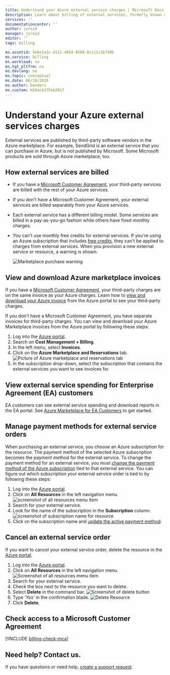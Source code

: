 ```yaml
---
title: Understand your Azure external service charges | Microsoft Docs
description: Learn about billing of external services, formerly known as Marketplace, charges in Azure.
services: ''
documentationcenter: ''
author: jureid
manager: jureid
editor: ''
tags: billing

ms.assetid: 5e0e2a3c-d111-4054-8508-0c111c1b749b
ms.service: billing
ms.workload: na
ms.tgt_pltfrm: na
ms.devlang: na
ms.topic: conceptual
ms.date: 06/19/2019
ms.author: banders
ms.custom: H1Hack27Feb2017
---
```

# Understand your Azure external services charges
External services are published by third-party software vendors in the Azure marketplace. For example, SendGrid is an external service that you can purchase in Azure, but is not published by Microsoft. Some Microsoft products are sold through Azure marketplace, too.

## How external services are billed

- If you have a [Microsoft Customer Agreement](#check-access-to-a-microsoft-customer-agreement), your third-party services are billed with the rest of your Azure services.
- If you don't have a Microsoft Customer Agreement, your external services are billed separately from your Azure services.
- Each external service has a different billing model. Some services are billed in a pay-as-you-go fashion while others have fixed monthly charges.
- You can't use monthly free credits for external services. If you're using an Azure subscription that includes [free credits](https://azure.microsoft.com/pricing/spending-limits/), they can't be applied to charges from external services. When you provision a new external service or resource, a warning is shown:

    ![Marketplace purchase warning](./media/billing-understand-your-azure-marketplace-charges/credit-warning.png)

<!-- ## View external service spending and history in the Azure portal
You can view a list of the external services that are on each subscription within the [Azure portal](https://portal.azure.com/): 

1. Sign in to the [Azure portal](https://portal.azure.com/) as the account administrator.
2. In the Hub menu, select **Subscriptions**.
   
    ![Select Subscriptions in the Hub menu](./media/billing-understand-your-azure-marketplace-charges/sub-button.png) 
3. In the **Subscriptions** blade, select the subscription that you want to view, and then select **External services**.
   
    ![Select a subscription in the billing blade](./media/billing-understand-your-azure-marketplace-charges/select-sub-external-services.png)
4. You should see each of your external service orders, the publisher name, service tier you bought, name you gave the resource, and the current order status. To see past bills, select an external service.
   
    ![Select an external service](./media/billing-understand-your-azure-marketplace-charges/external-service-blade2.png)
5. From here, you can view past bill amounts including the tax breakdown.
   
    ![View external services billing history](./media/billing-understand-your-azure-marketplace-charges/billing-overview-blade.png) -->

## View and download Azure marketplace invoices

If you have a [Microsoft Customer Agreement](#check-access-to-a-microsoft-customer-agreement), your third-party charges are on the same invoice as your Azure charges. Learn how to [view and download your Azure invoice](billing-download-azure-invoice.md) from the Azure portal to see your third-party charges.

If you don't have a Microsoft Customer Agreement, you have separate invoices for third-party charges. You can view and download your Azure Marketplace invoices from the Azure portal by following these steps:

1. Log into the [Azure portal](https://portal.azure.com).
1. Search on **Cost Management + Billing**.
1. In the left menu, select **Invoices**.
1. Click on the **Azure Marketplace and Reservations** tab.
    ![Picture of Azure marketplace and reservations tab](./media/billing-understand-your-azure-marketplace-charges/invoice-tabs.png)
1. In the subscription drop-down, select the subscription that contains the external services you want to see invoices for.

## View external service spending for Enterprise Agreement (EA) customers

EA customers can see external service spending and download reports in the EA portal. See [Azure Marketplace for EA Customers](https://ea.azure.com/helpdocs/azureMarketplace) to get started.

## Manage payment methods for external service orders

When purchasing an external service, you choose an Azure subscription for the resource. The payment method of the selected Azure subscription becomes the payment method for the external service. To change the payment method for an external service, you must [change the payment method of the Azure subscription](billing-how-to-change-credit-card.md) tied to that external service. You can figure out which subscription your external service order is tied to by following these steps:

1. Log into the [Azure portal](https://portal.azure.com).
1. Click on **All Resources** in the left navigation menu.
     ![screenshot of all resources menu item](./media/billing-understand-your-azure-marketplace-charges/all-resources.png)
1. Search for your external service.
1. Look for the name of the subscription in the **Subscription** column.
    ![screenshot of subscription name for resource](./media/billing-understand-your-azure-marketplace-charges/sub-selected.png)
1. Click on the subscription name and [update the active payment method](billing-how-to-change-credit-card.md).
 
<!-- Update your payment methods for external service orders from the [Account Center](https://account.windowsazure.com/).

> [!NOTE]
> If you purchased your subscription with a Work or School account, [contact support](https://portal.azure.com/?#blade/Microsoft_Azure_Support/HelpAndSupportBlade) to make changes to your payment method.

1. Sign in to the [Account Center](https://account.windowsazure.com/) and [navigate to the **marketplace** tab](https://account.windowsazure.com/Store)
   
    ![Select marketplace in the account center](./media/billing-understand-your-azure-marketplace-charges/select-marketplace.png)
2. Select the external service you want to manage
   
    ![Select the external service you want to manage](./media/billing-understand-your-azure-marketplace-charges/select-ext-service.png)
3. Click **Change payment method** on the right side of the page. This link brings you to a different portal to manage your payment method.
   
    ![Order summary](./media/billing-understand-your-azure-marketplace-charges/change-payment.PNG)
4. Click **Edit info** and follow instructions to update your payment information.
   
    ![Select edit info](./media/billing-understand-your-azure-marketplace-charges/edit-info.png) -->

## Cancel an external service order
If you want to cancel your external service order, delete the resource in the [Azure portal](https://portal.azure.com).

1. Log into the [Azure portal](https://portal.azure.com).
1. Click on **All Resources** in the left navigation menu.
    ![Screenshot of all resources menu item](./media/billing-understand-your-azure-marketplace-charges/all-resources.png)
1. Search for your external service.
1. Check the box next to the resource you want to delete.
1. Select **Delete** in the command bar.
    ![Screenshot of delete button](./media/billing-understand-your-azure-marketplace-charges/delete-button.png)
1. Type *'Yes'* in the confirmation blade.
    ![Delete Resource](./media/billing-understand-your-azure-marketplace-charges/delete-resource.PNG)
1. Click **Delete**.



## Check access to a Microsoft Customer Agreement
[!INCLUDE [billing-check-mca](../../includes/billing-check-mca.md)]

## Need help? Contact us.

If you have questions or need help,  [create a support request](https://go.microsoft.com/fwlink/?linkid=2083458).

